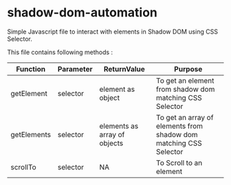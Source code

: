# shadow-dom-automation

Simple Javascript file to interact with elements in Shadow DOM using CSS Selector.

This file contains following methods :

| Function    | Parameter | ReturnValue                  | Purpose                                                           |
|-------------|-----------|------------------------------|-------------------------------------------------------------------|
| getElement  | selector  | element as object            | To get an element from shadow dom matching CSS Selector           |
| getElements | selector  | elements as array of objects | To get an array of elements from shadow dom matching CSS Selector |
| scrollTo    | selector  | NA                           | To Scroll to an element                                           |
